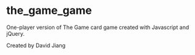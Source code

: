 # the_game_game
One-player version of The Game card game created with Javascript and jQuery. 

Created by David Jiang
